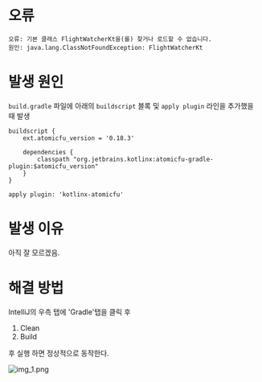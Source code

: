 # 오류

```
오류: 기본 클래스 FlightWatcherKt을(를) 찾거나 로드할 수 없습니다.
원인: java.lang.ClassNotFoundException: FlightWatcherKt
```


# 발생 원인

``build.gradle`` 파일에 아래의 ``buildscript`` 블록 및 ``apply plugin`` 라인을 추가했을 때 발생 

```
buildscript {
    ext.atomicfu_version = '0.18.3'

    dependencies {
        classpath "org.jetbrains.kotlinx:atomicfu-gradle-plugin:$atomicfu_version"
    }
}

apply plugin: 'kotlinx-atomicfu'
```

# 발생 이유
아직 잘 모르겠음.


# 해결 방법

IntelliJ의 우측 탭에 'Gradle'탭을 클릭 후
1. Clean
2. Build

후 실행 하면 정상적으로 동작한다.

![img_1.png](#1_1.png)